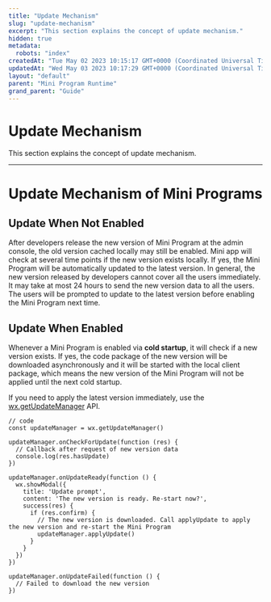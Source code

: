 ```yaml
---
title: "Update Mechanism"
slug: "update-mechanism"
excerpt: "This section explains the concept of update mechanism."
hidden: true
metadata: 
  robots: "index"
createdAt: "Tue May 02 2023 10:15:17 GMT+0000 (Coordinated Universal Time)"
updatedAt: "Wed May 03 2023 10:17:29 GMT+0000 (Coordinated Universal Time)"
layout: "default"
parent: "Mini Program Runtime"
grand_parent: "Guide"
---
```

# Update Mechanism 
This section explains the concept of update mechanism.

***

# Update Mechanism of Mini Programs

## Update When Not Enabled

After developers release the new version of Mini Program at the admin console, the old version cached locally may still be enabled. Mini app will check at several time points if the new version exists locally. If yes, the Mini Program will be automatically updated to the latest version. In general, the new version released by developers cannot cover all the users immediately. It may take at most 24 hours to send the new version data to all the users. The users will be prompted to update to the latest version before enabling the Mini Program next time.

## Update When Enabled

Whenever a Mini Program is enabled via **cold startup**, it will check if a new version exists. If yes, the code package of the new version will be downloaded asynchronously and it will be started with the local client package, which means the new version of the Mini Program will not be applied until the next cold startup.

If you need to apply the latest version immediately, use the [wx.getUpdateManager](<>) API.

```Text
// code
const updateManager = wx.getUpdateManager()

updateManager.onCheckForUpdate(function (res) {
  // Callback after request of new version data
  console.log(res.hasUpdate)
})

updateManager.onUpdateReady(function () {
  wx.showModal({
    title: 'Update prompt',
    content: 'The new version is ready. Re-start now?',
    success(res) {
      if (res.confirm) {
        // The new version is downloaded. Call applyUpdate to apply the new version and re-start the Mini Program
        updateManager.applyUpdate()
      }
    }
  })
})

updateManager.onUpdateFailed(function () {
  // Failed to download the new version
})
```

